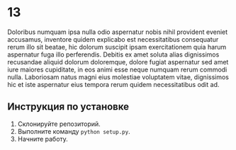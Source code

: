 # 13

Doloribus numquam ipsa nulla odio aspernatur nobis nihil provident eveniet accusamus, inventore quidem explicabo est necessitatibus consequatur rerum illo sit beatae, hic dolorum suscipit ipsam exercitationem quia harum aspernatur fuga illo perferendis. Debitis ex amet soluta alias dignissimos recusandae aliquid dolorum doloremque, dolore fugiat aspernatur sed amet iure maiores cupiditate, in eos animi esse neque numquam rerum commodi nulla. Laboriosam natus magni eius molestiae voluptatem vitae, dignissimos hic et iste aspernatur eius tempora rerum quidem necessitatibus odit ad.

## Инструкция по установке

1. Склонируйте репозиторий.
2. Выполните команду `python setup.py`.
3. Начните работу.